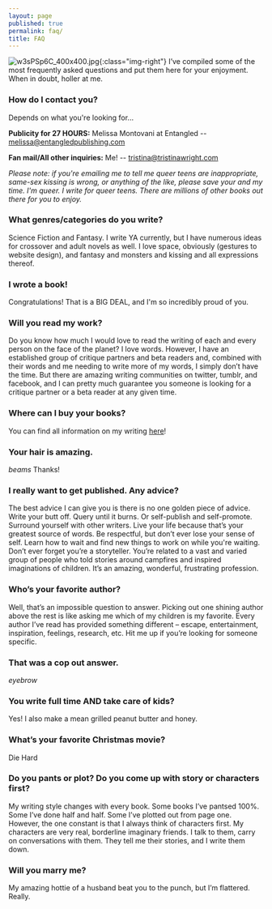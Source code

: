 ```yaml
---
layout: page
published: true
permalink: faq/
title: FAQ
---
```



![w3sPSp6C_400x400.jpg]({{site.baseurl}}/media/w3sPSp6C_400x400.jpg){:class="img-right"}
I’ve compiled some of the most frequently asked questions and put them here for your enjoyment. When in doubt, holler at me.  
  
### How do I contact you?  
  
Depends on what you're looking for...  
  
**Publicity for 27 HOURS:** Melissa Montovani at Entangled -- [melissa@entangledpublishing.com](mailto:melissa@entangledpublishing.com)   
  
**Fan mail/All other inquiries:** Me! -- [tristina@tristinawright.com](mailto:tristina@tristinawright.com)  
  
*Please note: if you're emailing me to tell me queer teens are inappropriate, same-sex kissing is wrong, or anything of the like, please save your and my time. I'm queer. I write for queer teens. There are millions of other books out there for you to enjoy.*  



### What genres/categories do you write?

Science Fiction and Fantasy. I write YA currently, but I have numerous ideas for crossover and adult novels as well. I love space, obviously (gestures to website design), and fantasy and monsters and kissing and all expressions thereof.




### I wrote a book!

Congratulations! That is a BIG DEAL, and I'm so incredibly proud of you. 



### Will you read my work?

Do you know how much I would love to read the writing of each and every person on the face of the planet? I love words. However, I have an established group of critique partners and beta readers and, combined with their words and me needing to write more of my words, I simply don’t have the time. But there are amazing writing communities on twitter, tumblr, and facebook, and I can pretty much guarantee you someone is looking for a critique partner or a beta reader at any given time.



### Where can I buy your books?

You can find all information on my writing [here](/words/)!



### Your hair is amazing.

*beams* Thanks!


### I really want to get published. Any advice?

The best advice I can give you is there is no one golden piece of advice. Write your butt off. Query until it burns. Or self-publish and self-promote. Surround yourself with other writers. Live your life because that’s your greatest source of words. Be respectful, but don’t ever lose your sense of self. Learn how to wait and find new things to work on while you're waiting. Don’t ever forget you’re a storyteller. You’re related to a vast and varied group of people who told stories around campfires and inspired imaginations of children. It’s an amazing, wonderful, frustrating profession.



### Who’s your favorite author?

Well, that’s an impossible question to answer. Picking out one shining author above the rest is like asking me which of my children is my favorite. Every author I’ve read has provided something different – escape, entertainment, inspiration, feelings, research, etc. Hit me up if you’re looking for someone specific.



### That was a cop out answer.

*eyebrow*



### You write full time AND take care of kids?

Yes! I also make a mean grilled peanut butter and honey.



### What’s your favorite Christmas movie?

Die Hard



### Do you pants or plot? Do you come up with story or characters first?

My writing style changes with every book. Some books I’ve pantsed 100%. Some I’ve done half and half. Some I’ve plotted out from page one. However, the one constant is that I always think of characters first. My characters are very real, borderline imaginary friends. I talk to them, carry on conversations with them. They tell me their stories, and I write them down.



### Will you marry me?

My amazing hottie of a husband beat you to the punch, but I’m flattered. Really.
